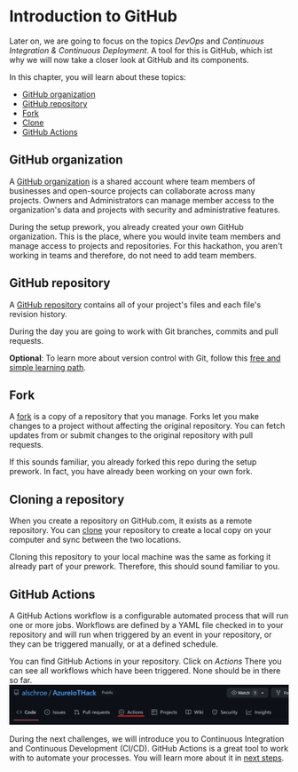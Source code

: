 # Introduction to GitHub

Later on, we are going to focus on the topics _DevOps_ and _Continuous Integration & Continuous Deployment_. A tool for this is GitHub, which ist why we will now take a closer look at GitHub and its components.

In this chapter, you will learn about these topics:

- [GitHub organization](#github-organization)
- [GitHub repository](#github-repository)
- [Fork](#fork)
- [Clone](#clone)
- [GitHub Actions](#github-actions)

## GitHub organization

A [GitHub organization](https://docs.github.com/en/organizations/collaborating-with-groups-in-organizations/about-organizations) is a shared account where team members of businesses and open-source projects can collaborate across many projects. Owners and Administrators can manage member access to the organization's data and projects with security and administrative features.

During the setup prework, you already created your own GitHub organization. This is the place, where you would invite team members and manage access to projects and repositories. For this hackathon, you aren't working in teams and therefore, do not need to add team members.

## GitHub repository

A [GitHub repository](https://docs.github.com/en/repositories/creating-and-managing-repositories/about-repositories) contains all of your project's files and each file's revision history.

During the day you are going to work with Git branches, commits and pull requests.

**Optional**: To learn more about version control with Git, follow this [free and simple learning path](https://docs.microsoft.com/en-us/learn/modules/intro-to-git/).

## Fork

A [fork](https://docs.github.com/en/pull-requests/collaborating-with-pull-requests/working-with-forks/about-forks) is a copy of a repository that you manage. Forks let you make changes to a project without affecting the original repository. You can fetch updates from or submit changes to the original repository with pull requests.

If this sounds familiar, you already forked this repo during the setup prework. In fact, you have already been working on your own fork.

## Cloning a repository

When you create a repository on GitHub.com, it exists as a remote repository. You can [clone](https://docs.github.com/en/repositories/creating-and-managing-repositories/cloning-a-repository) your repository to create a local copy on your computer and sync between the two locations.

Cloning this repository to your local machine was the same as forking it already part of your prework. Therefore, this should sound familiar to you.

## GitHub Actions

A GitHub Actions workflow is a configurable automated process that will run one or more jobs. Workflows are defined by a YAML file checked in to your repository and will run when triggered by an event in your repository, or they can be triggered manually, or at a defined schedule.

You can find GitHub Actions in your repository. Click on _Actions_ There you can see all workflows which have been triggered. None should be in there so far.
</br>
![Screenshot of where to find GitHub Actions in a GitHub repository](/images/06actions.png)

During the next challenges, we will introduce you to Continuous Integration and Continuous Development (CI/CD). GitHub Actions is a great tool to work with to automate your processes. You will learn more about it in [next steps](./07_emu_cicd.md).
